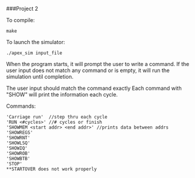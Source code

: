 ###Project 2

To compile:
  >
    make

To launch the simulator:
  >
    ./apex_sim input_file

When the program starts, it will prompt the user to write a command. If the user input does not match any command or is empty, it will run the simulation until completion.

The user input should match the command exactly
Each command with "SHOW" will print the information each cycle.


Commands:
  >
    'Carriage run'  //step thru each cycle
    'RUN <#cycles>' //# cycles or finish
    'SHOWMEM <start addr> <end addr>' //prints data between addrs
    'SHOWREGS'
    'SHOWRNT'  
    'SHOWLSQ'
    'SHOWIQ'
    'SHOWROB'
    'SHOWBTB'
    'STOP'
    **STARTOVER does not work properly
